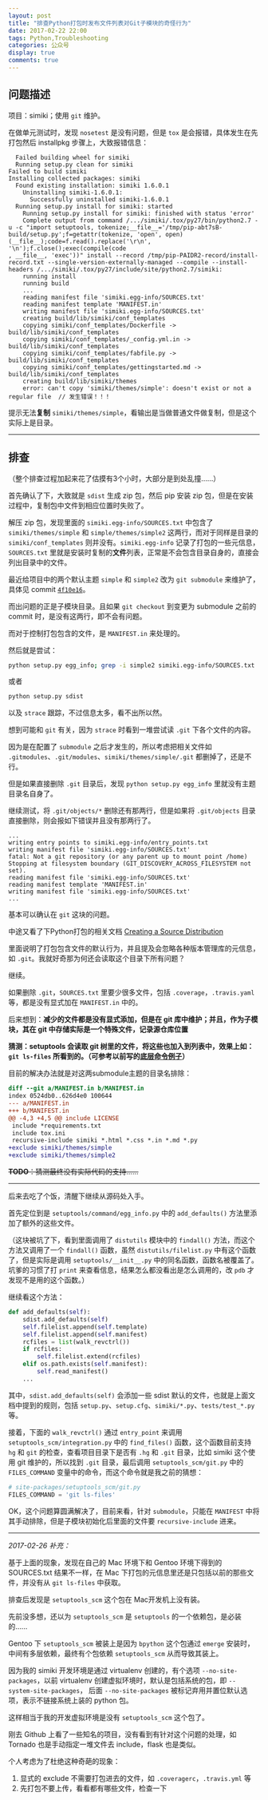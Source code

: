 ```yaml
---
layout: post
title: "排查Python打包时发布文件列表对Git子模块的奇怪行为"
date: 2017-02-22 22:00
tags: Python,Troubleshooting
categories: 公众号
display: true
comments: true
---
```



## 问题描述

项目：simiki；使用 `git` 维护。

在做单元测试时，发现 `nosetest` 是没有问题，但是 `tox` 是会报错，具体发生在先打包然后 installpkg 步骤上，大致报错信息：

```
  Failed building wheel for simiki
  Running setup.py clean for simiki
Failed to build simiki
Installing collected packages: simiki
  Found existing installation: simiki 1.6.0.1
    Uninstalling simiki-1.6.0.1:
      Successfully uninstalled simiki-1.6.0.1
  Running setup.py install for simiki: started
    Running setup.py install for simiki: finished with status 'error'
    Complete output from command /.../simiki/.tox/py27/bin/python2.7 -u -c "import setuptools, tokenize;__file__='/tmp/pip-abt7sB-build/setup.py';f=getattr(tokenize, 'open', open)(__file__);code=f.read().replace('\r\n', '\n');f.close();exec(compile(code
, __file__, 'exec'))" install --record /tmp/pip-PAIDR2-record/install-record.txt --single-version-externally-managed --compile --install-headers /.../simiki/.tox/py27/include/site/python2.7/simiki:
    running install
    running build
    ...
    reading manifest file 'simiki.egg-info/SOURCES.txt'
    reading manifest template 'MANIFEST.in'
    writing manifest file 'simiki.egg-info/SOURCES.txt'
    creating build/lib/simiki/conf_templates
    copying simiki/conf_templates/Dockerfile -> build/lib/simiki/conf_templates
    copying simiki/conf_templates/_config.yml.in -> build/lib/simiki/conf_templates
    copying simiki/conf_templates/fabfile.py -> build/lib/simiki/conf_templates
    copying simiki/conf_templates/gettingstarted.md -> build/lib/simiki/conf_templates
    creating build/lib/simiki/themes
    error: can't copy 'simiki/themes/simple': doesn't exist or not a regular file  // 发生错误！！！
```

提示无法**复制** `simiki/themes/simple`，看输出是当做普通文件做复制，但是这个实际上是目录。

---

## 排查

（整个排查过程加起来花了估摸有3个小时，大部分是到处乱撞……）

首先确认了下，大致就是 `sdist` 生成 zip 包，然后 pip 安装 zip 包，但是在安装过程中，复制包中文件到相应位置时失败了。

解压 zip 包，发现里面的 `simiki.egg-info/SOURCES.txt` 中包含了 `simiki/themes/simple` 和 `simple/themes/simple2` 这两行，而对于同样是目录的 `simiki/conf_templates` 则并没有。`simiki.egg-info` 记录了打包的一些元信息，`SOURCES.txt` 里就是安装时复制的**文件**列表，正常是不会包含目录自身的，直接会列出目录中的文件。

最近给项目中的两个默认主题 `simple` 和 `simple2` 改为 `git submodule` 来维护了，具体见 commit [`4f10e16`](https://github.com/tankywoo/simiki/commit/4f10e165230dfec1bd5a70d37a2478fb3131a189)。

而出问题的正是子模块目录。且如果 `git checkout` 到变更为 submodule 之前的 commit 时，是没有这两行，即不会有问题。

而对于控制打包包含的文件，是 `MANIFEST.in` 来处理的。

然后就是尝试：

```bash
python setup.py egg_info; grep -i simple2 simiki.egg-info/SOURCES.txt
```

或者

```bash
python setup.py sdist
```

以及 `strace` 跟踪，不过信息太多，看不出所以然。

想到可能和 `git` 有关，因为 `strace` 时看到一堆尝试读 `.git` 下各个文件的内容。

因为是在配置了 `submodule` 之后才发生的，所以考虑把相关文件如 `.gitmodules`、`.git/modules`、`simiki/themes/simple/.git` 都删掉了，还是不行。

但是如果直接删除 `.git` 目录后，发现 `python setup.py egg_info` 里就没有主题目录名自身了。

继续测试，将 `.git/objects/*` 删除还有那两行，但是如果将 `.git/objects` 目录直接删除，则会报如下错误并且没有那两行了。

```
...
writing entry points to simiki.egg-info/entry_points.txt
writing manifest file 'simiki.egg-info/SOURCES.txt'
fatal: Not a git repository (or any parent up to mount point /home)
Stopping at filesystem boundary (GIT_DISCOVERY_ACROSS_FILESYSTEM not set).
reading manifest file 'simiki.egg-info/SOURCES.txt'
reading manifest template 'MANIFEST.in'
writing manifest file 'simiki.egg-info/SOURCES.txt'
...
```

基本可以确认在 `git` 这块的问题。

中途又看了下Python打包的相关文档 [Creating a Source Distribution](https://docs.python.org/2/distutils/sourcedist.html#manifest)

里面说明了打包包含文件的默认行为，并且提及会忽略各种版本管理库的元信息，如 `.git`。我就好奇那为何还会读取这个目录下所有问题？

继续。

如果删除 `.git`，`SOURCES.txt` 里要少很多文件，包括 `.coverage`，`.travis.yaml` 等，都是没有显式加在 `MANIFEST.in` 中的。

后来想到：**减少的文件都是没有显式添加，但是在 git 库中维护；并且，作为子模块，其在 git 中存储实际是一个特殊文件，记录源仓库位置**

**猜测：setuptools 会读取 git 树里的文件，将这些也加入到列表中，效果上如：`git ls-files` 所看到的。（可参考以前写的[底层命令例子](https://wiki.tankywoo.com/book/version-control-with-git.html#_2)）**

目前的解决办法就是对这两submodule主题的目录名排除：

```diff
diff --git a/MANIFEST.in b/MANIFEST.in
index 0524db0..626d4e0 100644
--- a/MANIFEST.in
+++ b/MANIFEST.in
@@ -4,3 +4,5 @@ include LICENSE
 include *requirements.txt
 include tox.ini
 recursive-include simiki *.html *.css *.in *.md *.py
+exclude simiki/themes/simple
+exclude simiki/themes/simple2
```

<strike>**TODO**：猜测最终没有实际代码的支持……</strike>

---

后来去吃了个饭，清醒下继续从源码处入手。

首先定位到是 `setuptools/command/egg_info.py` 中的 `add_defaults()` 方法里添加了额外的这些文件。

（这块被坑了下，看到里面调用了 `distutils` 模块中的 `findall()` 方法，而这个方法又调用了一个 `findall()` 函数，虽然 `distutils/filelist.py` 中有这个函数了，但是实际是调用 `setuptools/__init__.py` 中的同名函数，函数名被覆盖了。坑爹的习惯了打 `print` 来查看信息，结果怎么都没看出是怎么调用的，改 `pdb` 才发现不是用的这个函数。）

继续看这个方法：

```python
def add_defaults(self):
    sdist.add_defaults(self)
    self.filelist.append(self.template)
    self.filelist.append(self.manifest)
    rcfiles = list(walk_revctrl())
    if rcfiles:
        self.filelist.extend(rcfiles)
    elif os.path.exists(self.manifest):
        self.read_manifest()
    ...
```

其中，`sdist.add_defaults(self)` 会添加一些 sdist 默认的文件，也就是上面文档中提到的规则，包括 `setup.py`、`setup.cfg`、`simiki/*.py`、`tests/test_*.py`等。

接着，下面的 `walk_revctrl()` 通过 `entry_point` 来调用 `setuptools_scm/integration.py` 中的 `find_files()` 函数，这个函数目前支持 `hg` 和 `git` 的检查，查看项目目录下是否有 `.hg` 和 `.git` 目录，比如 simiki 这个使用 git 维护的，所以找到 `.git` 目录，最后调用 `setuptools_scm/git.py` 中的 `FILES_COMMAND` 变量中的命令，而这个命令就是我之前的猜想：

```python
# site-packages/setuptools_scm/git.py
FILES_COMMAND = 'git ls-files'
```

OK，这个问题算圆满解决了，目前来看，针对 `submodule`，只能在 `MANIFEST` 中将其手动排除，但是子模块初始化后里面的文件要 `recursive-include` 进来。

---

*2017-02-26 补充：*

基于上面的现象，发现在自己的 Mac 环境下和 Gentoo 环境下得到的 SOURCES.txt 结果不一样，在 Mac 下打包的元信息里还是只包括以前的那些文件，并没有从 `git ls-files` 中获取。

排查后发现是 `setuptools_scm` 这个包在 Mac开发机上没有装。

先前没多想，还以为 `setuptools_scm` 是 `setuptools` 的一个依赖包，是必装的……

Gentoo 下 `setuptools_scm` 被装上是因为 `bpython` 这个包通过 `emerge` 安装时，中间有多层依赖，最终有个包依赖 `setuptools_scm` 从而导致其装上。

因为我的 simiki 开发环境是通过 virtualenv 创建的，有个选项 `--no-site-packages`，以前 virtualenv 创建虚拟环境时，默认是包括系统的包，即 `--system-site-packages`， 后面 `--no-site-packages` 被标记弃用并置位默认选项，表示不链接系统上装的 python 包。

这样相当于我的开发虚拟环境是没有 `setuptools_scm` 这个包了。

刚去 Github 上看了一些知名的项目，没有看到有针对这个问题的处理，如 Tornado 也是手动指定一堆文件去 include，flask 也是类似。

个人考虑为了杜绝这种奇葩的现象：

1. 显式的 exclude 不需要打包进去的文件，如 `.coveragerc`，`.travis.yml` 等
2. 先打包不要上传，看看都有哪些文件，检查一下
